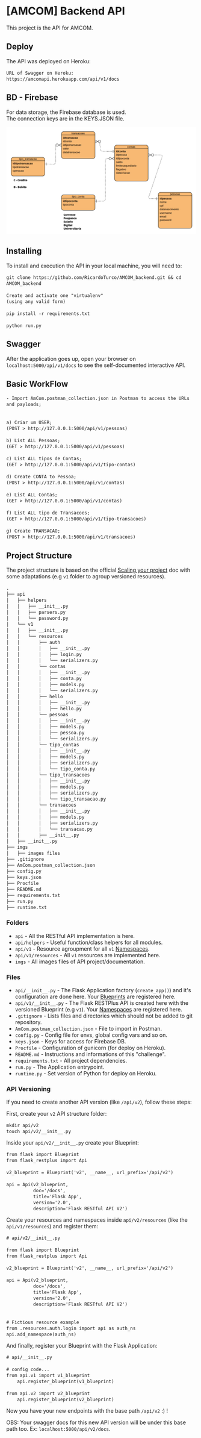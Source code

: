 # [AMCOM] Backend API
This project is the API for AMCOM.  

## Deploy

The API was deployed on Heroku:

```
URL of Swagger on Heroku: 
https://amcomapi.herokuapp.com/api/v1/docs
```

## BD - Firebase

For data storage, the Firebase database is used.  
The connection keys are in the KEYS.JSON file.

![Alt text](imgs/entidades.png?raw=true)

## Installing

To install and execution the API in your local machine, you will need to:

```
git clone https://github.com/RicardoTurco/AMCOM_backend.git && cd AMCOM_backend

Create and activate one "virtualenv"
(using any valid form) 

pip install -r requirements.txt

python run.py
```

## Swagger

After the application goes up, open your browser on `localhost:5000/api/v1/docs` to see the self-documented interactive API.

## Basic WorkFlow

```   
- Import AmCom.postman_collection.json in Postman to access the URLs and payloads;


a) Criar um USER;
(POST > http://127.0.0.1:5000/api/v1/pessoas)

b) List ALL Pessoas;
(GET > http://127.0.0.1:5000/api/v1/pessoas)

c) List ALL tipos de Contas;
(GET > http://127.0.0.1:5000/api/v1/tipo-contas)

d) Create CONTA to Pessoa;
(POST > http://127.0.0.1:5000/api/v1/contas)

e) List ALL Contas;
(GET > http://127.0.0.1:5000/api/v1/contas)

f) List ALL tipo de Transacoes;
(GET > http://127.0.0.1:5000/api/v1/tipo-transacoes)

g) Create TRANSACAO;
(POST > http://127.0.0.1:5000/api/v1/transacoes)
```



## Project Structure

The project structure is based on the official [Scaling your project](https://flask-restplus.readthedocs.io/en/stable/scaling.html#multiple-apis-with-reusable-namespaces) doc with some adaptations (e.g `v1` folder to agroup versioned resources).

```
.
├── api
│   ├── helpers
│   │   ├── __init__.py
│   │   ├── parsers.py
│   │   └── password.py
│   └── v1
│   │   ├── __init__.py
│   │   └── resources
│   │       ├── auth
│   │       │   ├── __init__.py
│   │       │   ├── login.py
│   │       │   └── serializers.py
│   │       └── contas
│   │       │   ├── __init__.py
│   │       │   ├── conta.py
│   │       │   ├── models.py
│   │       │   └── serializers.py
│   │       ├── hello
│   │       │   ├── __init__.py
│   │       │   ├── hello.py
│   │       └── pessoas
│   │       │   ├── __init__.py
│   │       │   ├── models.py
│   │       │   ├── pessoa.py
│   │       │   └── serializers.py
│   │       └── tipo_contas
│   │       │   ├── __init__.py
│   │       │   ├── models.py
│   │       │   ├── serializers.py
│   │       │   └── tipo_conta.py
│   │       └── tipo_transacoes
│   │       │   ├── __init__.py
│   │       │   ├── models.py
│   │       │   ├── serializers.py
│   │       │   └── tipo_transacao.py
│   │       └── transacoes
│   │       │   ├── __init__.py
│   │       │   ├── models.py
│   │       │   ├── serializers.py
│   │       │   └── transacao.py
│   │       ├── __init__.py
│   ├── __init__.py
├── imgs
│   ├── images files
├── .gitignore
├── AmCom.postman_collection.json
├── config.py
├── keys.json
├── Procfile
├── README.md
├── requirements.txt
├── run.py
├── runtime.txt

```

### Folders

* `api` - All the RESTful API implementation is here.
* `api/helpers` - Useful function/class helpers for all modules.
* `api/v1` - Resource agroupment for all `v1` [Namespaces](https://flask-restplus.readthedocs.io/en/stable/scaling.html#multiple-namespaces).
* `api/v1/resources` - All `v1` resources are implemented here.
* `imgs` - All images files of API project/documentation.

### Files

* `api/__init__.py` - The Flask Application factory (`create_app()`) and it's configuration are done here. Your [Blueprints](https://flask-restplus.readthedocs.io/en/stable/scaling.html#use-with-blueprints) are registered here.
* `api/v1/__init__.py` - The Flask RESTPlus API is created here with the versioned Blueprint (e.g `v1`). Your [Namespaces](https://flask-restplus.readthedocs.io/en/stable/scaling.html#multiple-namespaces) are registered here.
* `.gitignore` - Lists files and directories which should not be added to git repository.
* `AmCom.postman_collection.json` - File to import in Postman.
* `config.py` - Config file for envs, global config vars and so on.
* `keys.json` - Keys for access for Firebase DB.
* `Procfile` - Configuration of gunicorn (for deploy on Heroku).
* `README.md` - Instructions and informations of this "challenge".
* `requirements.txt` - All project dependencies.
* `run.py` - The Application entrypoint.
* `runtime.py` - Set version of Python for deploy on Heroku.

### API Versioning

If you need to create another API version (like `/api/v2`), follow these steps:

First, create your `v2` API structure folder:

```
mkdir api/v2
touch api/v2/__init__.py
```

Inside your `api/v2/__init__.py` create your Blueprint:

```
from flask import Blueprint
from flask_restplus import Api

v2_blueprint = Blueprint('v2', __name__, url_prefix='/api/v2')

api = Api(v2_blueprint,
          doc='/docs',
          title='Flask App',
          version='2.0',
          description='Flask RESTful API V2')
```

Create your resources and namespaces inside `api/v2/resources` (like the `api/v1/resources`) and register them:

```
# api/v2/__init__.py

from flask import Blueprint
from flask_restplus import Api

v2_blueprint = Blueprint('v2', __name__, url_prefix='/api/v2')

api = Api(v2_blueprint,
          doc='/docs',
          title='Flask App',
          version='2.0',
          description='Flask RESTful API V2')


# Fictious resource example
from .resources.auth.login import api as auth_ns
api.add_namespace(auth_ns)

```

And finally, register your Blueprint with the Flask Application:

```
# api/__init__.py

# config code...
from api.v1 import v1_blueprint
    api.register_blueprint(v1_blueprint)

from api.v2 import v2_blueprint
    api.register_blueprint(v2_blueprint)

```

Now you have your new endpoints with the base path `/api/v2` :) !

OBS: Your swagger docs for this new API version will be under this base path too. Ex: `localhost:5000/api/v2/docs`.
